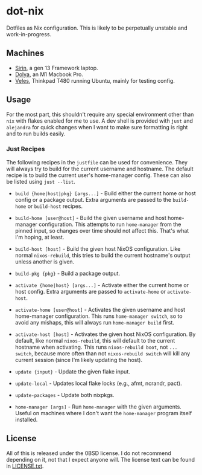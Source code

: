 # dot-nix

Dotfiles as Nix configuration. This is likely to be perpetually unstable
and work-in-progress.

## Machines

  * [Sirin](./sirin), a gen 13 Framework laptop.
  * [Dolya](./dolya), an M1 Macbook Pro.
  * [Veles](./veles), Thinkpad T480 running Ubuntu, mainly for testing config.

## Usage

For the most part, this shouldn't require any special environment other than
`nix` with flakes enabled for me to use. A dev shell is provided with `just`
and `alejandra` for quick changes when I want to make sure formatting is
right and to run builds easily.

### Just Recipes

The following recipes in the `justfile` can be used for convenience. They
will always try to build for the current username and hostname. The default
recipe is to build the current user's home-manager config. These can also
be listed using `just --list`.

  * `build {home|host|pkg} [args...]` - Build either the current home or host
    config or a package output. Extra arguments are passed to the `build-home`
    or `build-host` recipes.

  * `build-home [user@host]` - Build the given username and host home-manager
    configuration. This attempts to run `home-manager` from the pinned input,
    so changes over time should not affect this. That's what I'm hoping,
    at least.

  * `build-host [host]` - Build the given host NixOS configuration. Like normal
    `nixos-rebuild`, this tries to build the current hostname's output unless
    another is given.

  * `build-pkg {pkg}` - Build a package output.

  * `activate {home|host} [args...]` - Activate either the current home or host
    config. Extra arguments are passed to `activate-home` or `activate-host`.

  * `activate-home [user@host]` - Activates the given username and host
    home-manager configuration. This runs `home-manager switch`, so to avoid
    any mishaps, this will always run `home-manager build` first.

  * `activate-host [host]` - Activates the given host NixOS configuration. By
    default, like normal `nixos-rebuild`, this will default to the current
    hostname when activating. This runs `nixos-rebuild boot`, not `... switch`,
    because more often than not `nixos-rebuild switch` will kill any current
    session (since I'm likely updating the host).

  * `update {input}` - Update the given flake input.

  * `update-local` - Updates local flake locks (e.g., afmt, ncrandr, pact).

  * `update-packages` - Update both nixpkgs.

  * `home-manager [args]` - Run `home-manager` with the given arguments. Useful
    on machines where I don't want the `home-manager` program itself installed.

## License

All of this is released under the 0BSD license. I do not recommend depending
on it, not that I expect anyone will. The license text can be found in
[LICENSE.txt](./LICENSE.txt).
